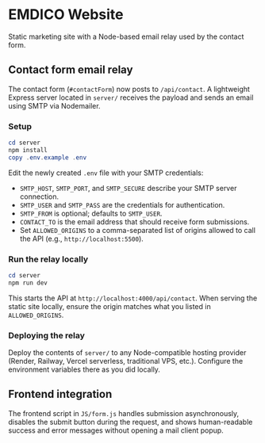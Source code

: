 # EMDICO Website

Static marketing site with a Node-based email relay used by the contact form.

## Contact form email relay

The contact form (`#contactForm`) now posts to `/api/contact`. A lightweight Express server located in `server/` receives the payload and sends an email using SMTP via Nodemailer.

### Setup

```powershell
cd server
npm install
copy .env.example .env
```

Edit the newly created `.env` file with your SMTP credentials:

- `SMTP_HOST`, `SMTP_PORT`, and `SMTP_SECURE` describe your SMTP server connection.
- `SMTP_USER` and `SMTP_PASS` are the credentials for authentication.
- `SMTP_FROM` is optional; defaults to `SMTP_USER`.
- `CONTACT_TO` is the email address that should receive form submissions.
- Set `ALLOWED_ORIGINS` to a comma-separated list of origins allowed to call the API (e.g., `http://localhost:5500`).

### Run the relay locally

```powershell
cd server
npm run dev
```

This starts the API at `http://localhost:4000/api/contact`. When serving the static site locally, ensure the origin matches what you listed in `ALLOWED_ORIGINS`.

### Deploying the relay

Deploy the contents of `server/` to any Node-compatible hosting provider (Render, Railway, Vercel serverless, traditional VPS, etc.). Configure the environment variables there as you did locally.

## Frontend integration

The frontend script in `JS/form.js` handles submission asynchronously, disables the submit button during the request, and shows human-readable success and error messages without opening a mail client popup.

